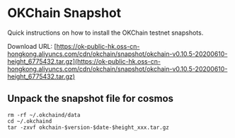 
# OKChain Snapshot

Quick instructions on how to install the OKChain testnet snapshots.

Download URL: [https://ok-public-hk.oss-cn-hongkong.aliyuncs.com/cdn/okchain/snapshot/okchain-v0.10.5-20200610-height_6775432.tar.gz](https://ok-public-hk.oss-cn-hongkong.aliyuncs.com/cdn/okchain/snapshot/okchain-v0.10.5-20200610-height_6775432.tar.gz)

## Unpack the snapshot file for cosmos
```shell
rm -rf ~/.okchaind/data
cd ~/.okchaind
tar -zxvf okchain-$version-$date-$height_xxx.tar.gz
```

